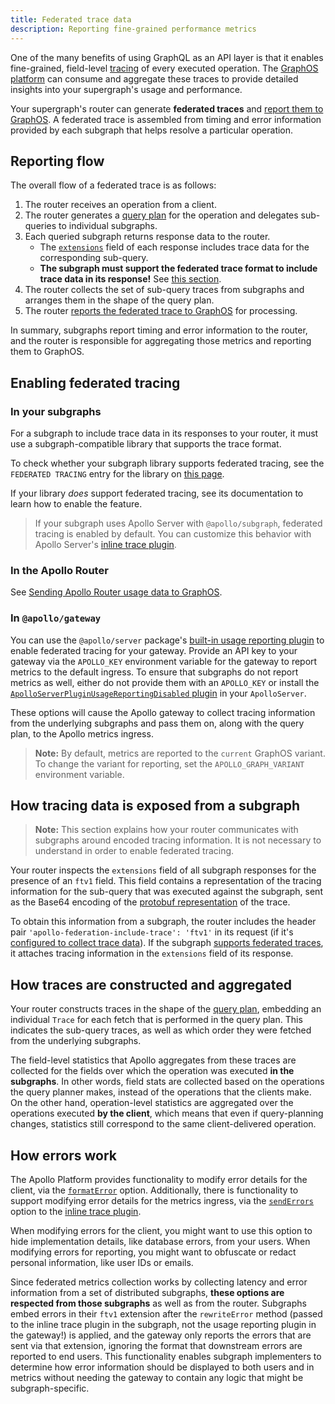 ```yaml
---
title: Federated trace data
description: Reporting fine-grained performance metrics
---
```


One of the many benefits of using GraphQL as an API layer is that it enables fine-grained, field-level [tracing](/graphos/metrics/#resolver-level-traces) of every executed operation. The [GraphOS platform](/graphos/) can consume and aggregate these traces to provide detailed insights into your supergraph's usage and performance.

Your supergraph's router can generate **federated traces** and [report them to GraphOS](/graphos/metrics/sending-operation-metrics). A federated trace is assembled from timing and error information provided by each subgraph that helps resolve a particular operation.

## Reporting flow

The overall flow of a federated trace is as follows:

1. The router receives an operation from a client.
2. The router generates a [query plan](./query-plans/) for the operation and delegates sub-queries to individual subgraphs.
3. Each queried subgraph returns response data to the router.
    - The [`extensions`](/resources/graphql-glossary/#extensions) field of each response includes trace data for the corresponding sub-query.
    - **The subgraph must support the federated trace format to include trace data in its response!** See [this section](#in-your-subgraphs).
4. The router collects the set of sub-query traces from subgraphs and arranges them in the shape of the query plan.
5. The router [reports the federated trace to GraphOS](/graphos/metrics/sending-operation-metrics/) for processing.

In summary, subgraphs report timing and error information to the router, and the router is responsible for aggregating those metrics and reporting them to GraphOS.

## Enabling federated tracing

### In your subgraphs

For a subgraph to include trace data in its responses to your router, it must use a subgraph-compatible library that supports the trace format.

To check whether your subgraph library supports federated tracing, see the `FEDERATED TRACING` entry for the library on [this page](./building-supergraphs/supported-subgraphs/).

If your library _does_ support federated tracing, see its documentation to learn how to enable the feature.

> If your subgraph uses Apollo Server with `@apollo/subgraph`, federated tracing is enabled by default. You can customize this behavior with Apollo Server's [inline trace plugin](/apollo-server/api/plugin/inline-trace).

### In the Apollo Router

See [Sending Apollo Router usage data to GraphOS](/router/configuration/apollo-telemetry).

### In `@apollo/gateway`

You can use the `@apollo/server` package's [built-in usage reporting plugin](/apollo-server/api/plugin/usage-reporting) to enable federated tracing for your gateway. Provide an API key to your gateway via the `APOLLO_KEY` environment variable for the gateway to report metrics to the default ingress. To ensure that subgraphs do not report metrics as well, either do not provide them with an `APOLLO_KEY` or install the [`ApolloServerPluginUsageReportingDisabled` plugin](https://www.apollographql.com/docs/apollo-server/api/plugin/usage-reporting/) in your `ApolloServer`.

These options will cause the Apollo gateway to collect tracing information from the underlying subgraphs and pass them on, along with the query plan, to the Apollo metrics ingress.

> **Note:** By default, metrics are reported to the `current` GraphOS variant. To change the variant for reporting, set the `APOLLO_GRAPH_VARIANT` environment variable.

## How tracing data is exposed from a subgraph

> **Note:** This section explains how your router communicates with subgraphs around encoded tracing information. It is not necessary to understand in order to enable federated tracing.

Your router inspects the `extensions` field of all subgraph responses for the presence of an `ftv1` field. This field contains a representation of the tracing information for the sub-query that was executed against the subgraph, sent as the Base64 encoding of the [protobuf representation](https://github.com/apollographql/apollo-server/blob/main/packages/usage-reporting-protobuf/src/reports.proto) of the trace.

To obtain this information from a subgraph, the router includes the header pair `'apollo-federation-include-trace': 'ftv1'` in its request (if it's [configured to collect trace data](#in-the-apollo-router)). If the subgraph [supports federated traces](#in-your-subgraphs), it attaches tracing information in the `extensions` field of its response.

## How traces are constructed and aggregated

Your router constructs traces in the shape of the [query plan](./query-plans/), embedding an individual `Trace` for each fetch that is performed in the query plan. This indicates the sub-query traces, as well as which order they were fetched from the underlying subgraphs.

The field-level statistics that Apollo aggregates from these traces are collected for the fields over which the operation was executed **in the subgraphs**. In other words, field stats are collected based on the operations the query planner makes, instead of the operations that the clients make. On the other hand, operation-level statistics are aggregated over the operations executed **by the client**, which means that even if query-planning changes, statistics still correspond to the same client-delivered operation.

## How errors work

The Apollo Platform provides functionality to modify error details for the client, via the [`formatError`](/apollo-server/data/errors#for-client-responses) option. Additionally, there is functionality to support modifying error details for the metrics ingress, via the [`sendErrors`](/apollo-server/data/errors#for-apollo-studio-reporting) option to the [inline trace plugin](/apollo-server/api/plugin/inline-trace/).

When modifying errors for the client, you might want to use this option to hide implementation details, like database errors, from your users. When modifying errors for reporting, you might want to obfuscate or redact personal information, like user IDs or emails.

Since federated metrics collection works by collecting latency and error information from a set of distributed subgraphs, **these options are respected from those subgraphs** as well as from the router. Subgraphs embed errors in their `ftv1` extension after the `rewriteError` method (passed to the inline trace plugin in the subgraph, not the usage reporting plugin in the gateway!) is applied, and the gateway only reports the errors that are sent via that extension, ignoring the format that downstream errors are reported to end users. This functionality enables subgraph implementers to determine how error information should be displayed to both users and in metrics without needing the gateway to contain any logic that might be subgraph-specific.
